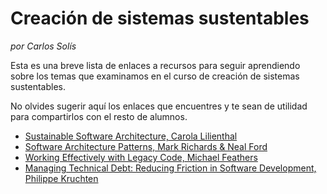 # Creación de sistemas sustentables
_por Carlos Solís_


Esta es una breve lista de enlaces a recursos para seguir aprendiendo sobre los temas que examinamos en el curso de creación de sistemas sustentables.

No olvides sugerir aquí los enlaces que encuentres y te sean de utilidad para compartirlos con el resto de alumnos.


- [Sustainable Software Architecture, Carola Lilienthal](https://www.amazon.com/dp/B07XCRQ6JJ)
- [Software Architecture Patterns, Mark Richards & Neal Ford](https://www.amazon.com/gp/product/B0849MPK73)
- [Working Effectively with Legacy Code, Michael Feathers](https://www.amazon.com/-/es/Michael-Feathers/dp/0131177052)
- [Managing Technical Debt: Reducing Friction in Software Development,  Philippe Kruchten](https://www.amazon.com/-/es/Philippe-Kruchten-ebook/dp/B07QRT48T6/)
